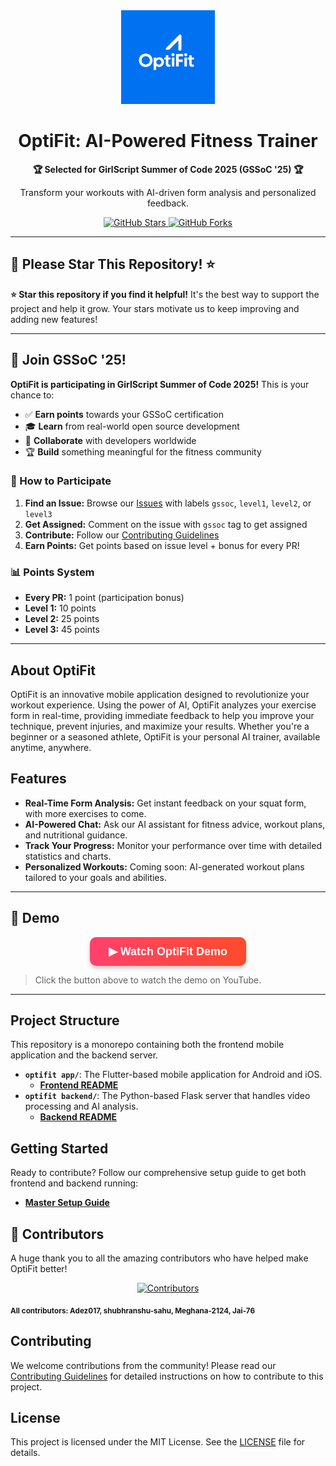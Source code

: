<div align="center">
  <img src="optifit app/assets/applogo.png" alt="OptiFit Logo" width="150" height="150">
  <h1>OptiFit: AI-Powered Fitness Trainer</h1>
  <p><strong>🏆 Selected for GirlScript Summer of Code 2025 (GSSoC '25) 🏆</strong></p>
  <p>Transform your workouts with AI-driven form analysis and personalized feedback.</p>
  <a href="https://github.com/MasterAffan/optifit/stargazers">
    <img src="https://img.shields.io/github/stars/MasterAffan/optifit?style=social" alt="GitHub Stars">
  </a>
  <a href="https://github.com/MasterAffan/optifit/forks">
    <img src="https://img.shields.io/github/forks/MasterAffan/optifit?style=social" alt="GitHub Forks">
  </a>
</div>

---

## 🌟 **Please Star This Repository!** ⭐

**⭐ Star this repository if you find it helpful!** It's the best way to support the project and help it grow. Your stars motivate us to keep improving and adding new features!

---

## 🚀 Join GSSoC '25!

**OptiFit is participating in GirlScript Summer of Code 2025!** This is your chance to:

- ✅ **Earn points** towards your GSSoC certification
- 🎓 **Learn** from real-world open source development
- 🤝 **Collaborate** with developers worldwide
- 🏆 **Build** something meaningful for the fitness community

### 🎯 How to Participate

1. **Find an Issue:** Browse our [Issues](https://github.com/MasterAffan/optifit/issues) with labels `gssoc`, `level1`, `level2`, or `level3`
2. **Get Assigned:** Comment on the issue with `gssoc` tag to get assigned
3. **Contribute:** Follow our [Contributing Guidelines](./CONTRIBUTING.md)
4. **Earn Points:** Get points based on issue level + bonus for every PR!

### 📊 Points System
- **Every PR:** 1 point (participation bonus)
- **Level 1:** 10 points
- **Level 2:** 25 points  
- **Level 3:** 45 points

---

## About OptiFit

OptiFit is an innovative mobile application designed to revolutionize your workout experience. Using the power of AI, OptiFit analyzes your exercise form in real-time, providing immediate feedback to help you improve your technique, prevent injuries, and maximize your results. Whether you're a beginner or a seasoned athlete, OptiFit is your personal AI trainer, available anytime, anywhere.

## Features

- **Real-Time Form Analysis:** Get instant feedback on your squat form, with more exercises to come.
- **AI-Powered Chat:** Ask our AI assistant for fitness advice, workout plans, and nutritional guidance.
- **Track Your Progress:** Monitor your performance over time with detailed statistics and charts.
- **Personalized Workouts:** Coming soon: AI-generated workout plans tailored to your goals and abilities.

---

## 🎥 Demo

<p align="center">
  <a href="https://youtube.com/shorts/_uV-pqBFSZ8?si=DmzEoXbNnHxfGHNK" target="_blank" style="text-decoration:none;">
    <button style="
      padding: 12px 30px;
      background: linear-gradient(90deg, #FF416C, #FF4B2B);
      color: white;
      border: none;
      border-radius: 10px;
      font-size: 18px;
      font-weight: bold;
      cursor: pointer;
      box-shadow: 0 4px 6px rgba(0,0,0,0.2);
      transition: transform 0.2s;
    " onmouseover="this.style.transform='scale(1.05)'" onmouseout="this.style.transform='scale(1)'">
      ▶ Watch OptiFit Demo
    </button>
  </a>
</p>

> Click the button above to watch the demo on YouTube.


---

## Project Structure

This repository is a monorepo containing both the frontend mobile application and the backend server.

- **`optifit app/`**: The Flutter-based mobile application for Android and iOS.
  - [**Frontend README**](./optifit%20app/README_FRONTEND.md)
- **`optifit backend/`**: The Python-based Flask server that handles video processing and AI analysis.
  - [**Backend README**](./optifit%20backend/README_BACKEND.md)

## Getting Started

Ready to contribute? Follow our comprehensive setup guide to get both frontend and backend running:

- [**Master Setup Guide**](./SETUP.md)

## 🤝 Contributors

A huge thank you to all the amazing contributors who have helped make OptiFit better!

<p align="center">
  <a href="https://github.com/MasterAffan/optifit/graphs/contributors">
    <img src="https://contrib.rocks/image?repo=MasterAffan/optifit" alt="Contributors" />
  </a>
</p>

<sub><b>All contributors: Adez017, shubhranshu-sahu, Meghana-2124, Jai-76</b></sub>

## Contributing

We welcome contributions from the community! Please read our [Contributing Guidelines](./CONTRIBUTING.md) for detailed instructions on how to contribute to this project.

## License

This project is licensed under the MIT License. See the [LICENSE](./LICENSE) file for details.
